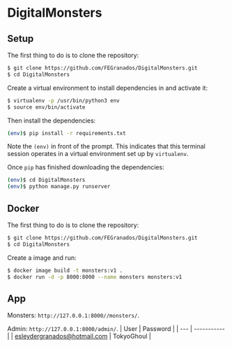# DigitalMonsters

## Setup

The first thing to do is to clone the repository:

```sh
$ git clone https://github.com/FEGranados/DigitalMonsters.git
$ cd DigitalMonsters
```

Create a virtual environment to install dependencies in and activate it:

```sh
$ virtualenv -p /usr/bin/python3 env
$ source env/bin/activate
```

Then install the dependencies:

```sh
(env)$ pip install -r requirements.txt
```
Note the `(env)` in front of the prompt. This indicates that this terminal
session operates in a virtual environment set up by `virtualenv`.

Once `pip` has finished downloading the dependencies:
```bash
(env)$ cd DigitalMonsters
(env)$ python manage.py runserver
```
## Docker

The first thing to do is to clone the repository:

```bash
$ git clone https://github.com/FEGranados/DigitalMonsters.git
$ cd DigitalMonsters
```

Create a image and run:

```sh
$ docker image build -t monsters:v1 .
$ docker run -d -p 8000:8000 --name monsters monsters:v1
```


## App

Monsters: `http://127.0.0.1:8000//monsters/`.

Admin: `http://127.0.0.1:8000/admin/`.
| User | Password |
| --- | ----------- |
| esleydergranados@hotmail.com | TokyoGhoul |
